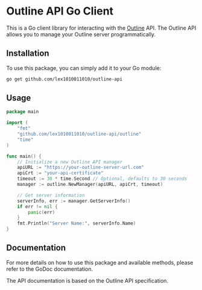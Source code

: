 # Outline API Go Client

This is a Go client library for interacting with the [Outline](https://github.com/Jigsaw-Code/outline-server) API. The Outline API allows you to manage your Outline server programmatically.

## Installation

To use this package, you can simply add it to your Go module:

```bash
go get github.com/lex1010011010/outline-api
```

## Usage

```go
package main

import (
	"fmt"
	"github.com/lex1010011010/outline-api/outline"
	"time"
)

func main() {
	// Initialize a new Outline API manager
	apiURL := "https://your-outline-server-url.com"
	apiCrt := "your-api-certificate"
	timeout := 30 * time.Second // Optional, defaults to 30 seconds
	manager := outline.NewManager(apiURL, apiCrt, timeout)

	// Get server information
	serverInfo, err := manager.GetServerInfo()
	if err != nil {
		panic(err)
	}
	fmt.Println("Server Name:", serverInfo.Name)
}

```

## Documentation

For more details on how to use this package and available methods, please refer to the GoDoc documentation.

The API documentation is based on the Outline API specification.
